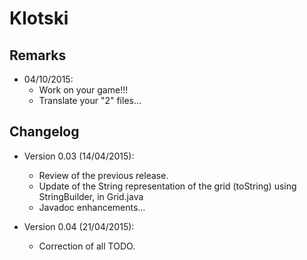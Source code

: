 Klotski
=======

## Remarks

- 04/10/2015:
    - Work on your game!!! 
    - Translate your "2" files…

## Changelog

- Version 0.03 (14/04/2015):
    - Review of the previous release.
    - Update of the String representation of the grid (toString) using StringBuilder, in Grid.java
    - Javadoc enhancements…

- Version 0.04 (21/04/2015):
	- Correction of all TODO.
